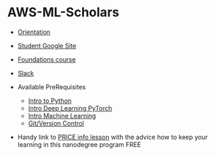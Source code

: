 # AWS-ML-Scholars
* [Orientation](https://www.youtube.com/watch?v=G9LtP9HcNHM)
* [Student Google Site](https://sites.google.com/udacity.com/awsmachinelearningchallenge)
* [Foundations course](https://classroom.udacity.com/nanodegrees/nd065/dashboard/overview)
* [Slack](https://aws-ml-community.slack.com/join/shared_invite/zt-ovapd436-0_0Hfv9z8i7IvqjFomw59w?u[%E2%80%A6]&utm_campaign=Udacity%20AWS%20ML%20Foundations%20Course)
* Available PreRequisites 
  - [Intro to Python](https://www.udacity.com/course/introduction-to-python--ud1110)
  - [Intro Deep Learning PyTorch](https://www.udacity.com/course/deep-learning-pytorch--ud188)
  - [Intro Machine Learning](https://www.udacity.com/course/intro-to-machine-learning--ud120)
  - [Git/Version Control](https://www.udacity.com/course/version-control-with-git--ud123)
 
 * Handy link to [PRICE info lesson](https://classroom.udacity.com/nanodegrees/nd065/parts/a5a4c41f-9cc7-48bd-9f00-582f35a7da53/modules/885b116b-2ca3-453a-8df1-4ea4b436b5da/lessons/8b79bd0c-6a77-40bc-8f96-b669c36d6103/concepts/2e2fcd70-fd26-45aa-9745-5fe947e8a3d9) with the advice how to keep your learning in this nanodegree program FREE
